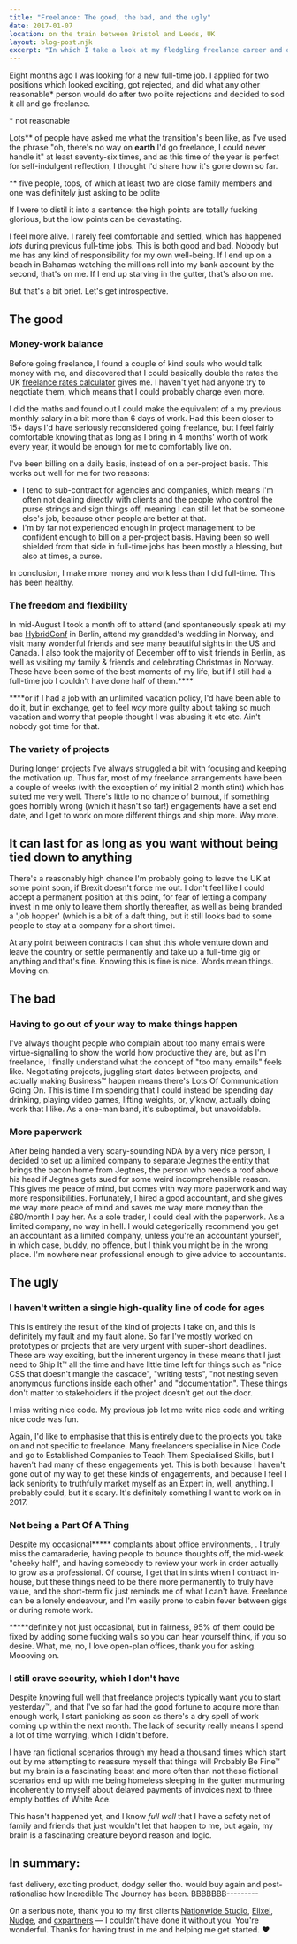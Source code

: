 ```yaml
---
title: "Freelance: The good, the bad, and the ugly"
date: 2017-01-07
location: on the train between Bristol and Leeds, UK
layout: blog-post.njk
excerpt: "In which I take a look at my fledgling freelance career and question everything."
---
```


Eight months ago I was looking for a new full-time job. I applied for two positions which looked exciting, got rejected, and did what any other reasonable* person would do after two polite rejections and decided to sod it all and go freelance.

\* not reasonable

Lots\*\* of people have asked me what the transition's been like, as I've used the phrase "oh, there's no way on **earth** I'd go freelance, I could never handle it" at least seventy-six times, and as this time of the year is perfect for self-indulgent reflection, I thought I'd share how it's gone down so far.

\*\* five people, tops, of which at least two are close family members and one was definitely just asking to be polite

If I were to distil it into a sentence: the high points are totally fucking glorious, but the low points can be devastating.

I feel more alive. I rarely feel comfortable and settled, which has happened _lots_ during previous full-time jobs. This is both good and bad. Nobody but me has any kind of responsibility for my own well-being. If I end up on a beach in Bahamas watching the millions roll into my bank account by the second, that's on me. If I end up starving in the gutter, that's also on me.

But that's a bit brief. Let's get introspective.

## The good

### Money-work balance
Before going freelance, I found a couple of kind souls who would talk money with me, and discovered that I could basically double the rates the UK [freelance rates calculator](http://fraq.info) gives me. I haven't yet had anyone try to negotiate them, which means that I could probably charge even more.

I did the maths and found out I could make the equivalent of a my previous monthly salary in a bit more than 6 days of work. Had this been closer to 15+ days I'd have seriously reconsidered going freelance, but I feel fairly comfortable knowing that as long as I bring in 4 months' worth of work every year, it would be enough for me to comfortably live on.

I've been billing on a daily basis, instead of on a per-project basis. This works out well for me for two reasons:
- I tend to sub-contract for agencies and companies, which means I'm often not dealing directly with clients and the people who control the purse strings and sign things off, meaning I can still let that be someone else's job, because other people are better at that.
- I'm by far not experienced enough in project management to be confident enough to bill on a per-project basis. Having been so well shielded from that side in full-time jobs has been mostly a blessing, but also at times, a curse.

In conclusion, I make more money and work less than I did full-time. This has been healthy.

### The freedom and flexibility
In mid-August I took a month off to attend (and spontaneously speak at) my bae [HybridConf](http://hybridconf.net) in Berlin, attend my granddad's wedding in Norway, and visit many wonderful friends and see many beautiful sights in the US and Canada. I also took the majority of December off to visit friends in Berlin, as well as visiting my family & friends and celebrating Christmas in Norway. These have been some of the best moments of my life, but if I still had a full-time job I couldn't have done half of them.\*\*\*\*

\*\*\*\*or if I had a job with an unlimited vacation policy, I'd have been able to do it, but in exchange, get to feel _way_ more guilty about taking so much vacation and worry that people thought I was abusing it etc etc. Ain't nobody got time for that.

### The variety of projects
During longer projects I've always struggled a bit with focusing and keeping the motivation up. Thus far, most of my freelance arrangements have been a couple of weeks (with the exception of my initial 2 month stint) which has suited me very well. There's little to no chance of burnout, if something goes horribly wrong (which it hasn't so far!) engagements have a set end date, and I get to work on more different things and ship more. Way more.

## It can last for as long as you want without being tied down to anything
There's a reasonably high chance I'm probably going to leave the UK at some point soon, if Brexit doesn't force me out. I don't feel like I could accept a permanent position at this point, for fear of letting a company invest in me only to leave them shortly thereafter, as well as being branded a 'job hopper' (which is a bit of a daft thing, but it still looks bad to some people to stay at a company for a short time).

At any point between contracts I can shut this whole venture down and leave the country or settle permanently and take up a full-time gig or anything and that's fine. Knowing this is fine is nice. Words mean things. Moving on.

## The bad
### Having to go out of your way to make things happen
I've always thought people who complain about too many emails were virtue-signalling to show the world how productive they are, but as I'm freelance, I finally understand what the concept of "too many emails" feels like. Negotiating projects, juggling start dates between projects, and actually making Business™ happen means there's Lots Of Communication Going On. This is time I'm spending that I could instead be spending day drinking, playing video games, lifting weights, or, y'know, actually doing work that I like. As a one-man band, it's suboptimal, but unavoidable.

### More paperwork
After being handed a very scary-sounding NDA by a very nice person, I decided to set up a limited company to separate Jegtnes the entity that brings the bacon home from Jegtnes, the person who needs a roof above his head if Jegtnes gets sued for some weird incomprehensible reason. This gives me peace of mind, but comes with way more paperwork and way more responsibilities. Fortunately, I hired a good accountant, and she gives me way more peace of mind and saves me way more money than the £80/month I pay her. As a sole trader, I could deal with the paperwork. As a limited company, no way in hell. I would categorically recommend you get an accountant as a limited company, unless you're an accountant yourself, in which case, buddy, no offence, but I think you might be in the wrong place. I'm nowhere near professional enough to give advice to accountants.

## The ugly
### I haven't written a single high-quality line of code for ages
This is entirely the result of the kind of projects I take on, and this is definitely my fault and my fault alone. So far I've mostly worked on prototypes or projects that are very urgent with super-short deadlines. These are way exciting, but the inherent urgency in these means that I just need to Ship It™ all the time and have little time left for things such as "nice CSS that doesn't mangle the cascade", "writing tests", "not nesting seven anonymous functions inside each other" and "documentation". These things don't matter to stakeholders if the project doesn't get out the door.

I miss writing nice code. My previous job let me write nice code and writing nice code was fun.

Again, I'd like to emphasise that this is entirely due to the projects you take on and not specific to freelance. Many freelancers specialise in Nice Code and go to Established Companies to Teach Them Specialised Skills, but I haven't had many of these engagements yet. This is both because I haven't gone out of my way to get these kinds of engagements, and because I feel I lack seniority to truthfully market myself as an Expert in, well, anything. I probably could, but it's scary. It's definitely something I want to work on in 2017.

### Not being a Part Of A Thing
Despite my occasional\*\*\*\*\* complaints about office environments, . I truly miss the camaraderie, having people to bounce thoughts off, the mid-week "cheeky half", and having somebody to review your work in order actually to grow as a professional. Of course, I get that in stints when I contract in-house, but these things need to be there more permanently to truly have value, and the short-term fix just reminds me of what I can't have. Freelance can be a lonely endeavour, and I'm easily prone to cabin fever between gigs or during remote work.

\*\*\*\*\*definitely not just occasional, but in fairness, 95% of them could be fixed by adding some fucking walls so you can hear yourself think, if you so desire.
What, me, no, I love open-plan offices, thank you for asking. Moooving on.

### I still crave security, which I don't have
Despite knowing full well that freelance projects typically want you to start yesterday™, and that I've so far had the good fortune to acquire more than enough work, I start panicking as soon as there's a dry spell of work coming up within the next month. The lack of security really means I spend a lot of time worrying, which I didn't before.

I have ran fictional scenarios through my head a thousand times which start out by me attempting to reassure myself that things will Probably Be Fine™ but my brain is a fascinating beast and more often than not these fictional scenarios end up with me being homeless sleeping in the gutter murmuring incoherently to myself about delayed payments of invoices next to three empty bottles of White Ace.

This hasn't happened yet, and I know _full well_ that I have a safety net of family and friends that just wouldn't let that happen to me, but again, my brain is a fascinating creature beyond reason and logic.

## In summary:
fast delivery, exciting product, dodgy seller tho. would buy again and post-rationalise how Incredible The Journey has been. BBBBBBB---------

On a serious note, thank you to my first clients [Nationwide Studio](http://nationwide.co.uk), [Elixel](https://www.elixel.co.uk/), [Nudge](http://nudgedigital.co.uk/), and [cxpartners](https://cxpartners.co.uk) — I couldn't have done it without you. You're wonderful. Thanks for having trust in me and helping me get started. ❤️
